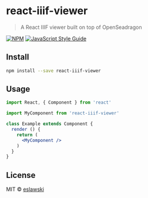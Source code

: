 # react-iiif-viewer

> A React IIIF viewer built on top of OpenSeadragon

[![NPM](https://img.shields.io/npm/v/react-iiif-viewer.svg)](https://www.npmjs.com/package/react-iiif-viewer) [![JavaScript Style Guide](https://img.shields.io/badge/code_style-standard-brightgreen.svg)](https://standardjs.com)

## Install

```bash
npm install --save react-iiif-viewer
```

## Usage

```jsx
import React, { Component } from 'react'

import MyComponent from 'react-iiif-viewer'

class Example extends Component {
  render () {
    return (
      <MyComponent />
    )
  }
}
```

## License

MIT © [eslawski](https://github.com/eslawski)
